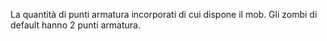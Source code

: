 La quantità di punti armatura incorporati di cui dispone il mob. Gli zombi di default hanno 2 punti armatura.